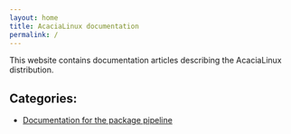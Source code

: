 ```yaml
---
layout: home
title: AcaciaLinux documentation
permalink: /
---
```


This website contains documentation articles describing the AcaciaLinux distribution.

## Categories:

- [Documentation for the package pipeline](/packages)
